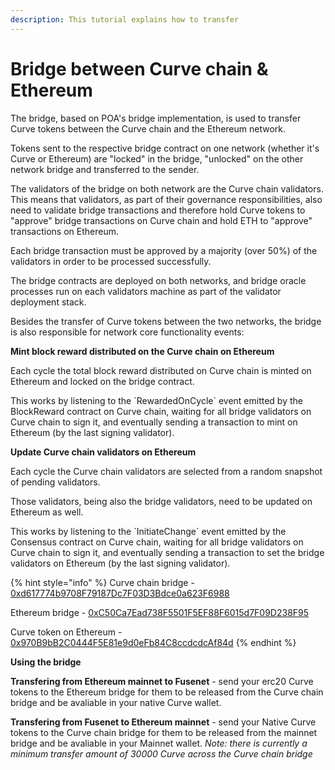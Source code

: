 ```yaml
---
description: This tutorial explains how to transfer
---
```


# Bridge between Curve chain & Ethereum

The bridge, based on POA's bridge implementation, is used to transfer Curve tokens between the Curve chain and the Ethereum network.

Tokens sent to the respective bridge contract on one network \(whether it's Curve or Ethereum\) are "locked" in the bridge, "unlocked" on the other network bridge and transferred to the sender.

The validators of the bridge on both network are the Curve chain validators. This means that validators, as part of their governance responsibilities, also need to validate bridge transactions and therefore hold Curve tokens to "approve" bridge transactions on Curve chain and hold ETH to "approve" transactions on Ethereum.

Each bridge transaction must be approved by a majority \(over 50%\) of the validators in order to be processed successfully.

The bridge contracts are deployed on both networks, and bridge oracle processes run on each validators machine as part of the validator deployment stack.

Besides the transfer of Curve tokens between the two networks, the bridge is also responsible for network core functionality events:

**Mint block reward distributed on the Curve chain on Ethereum**

Each cycle the total block reward distributed on Curve chain is minted on Ethereum and locked on the bridge contract.

This works by listening to the \`RewardedOnCycle\` event emitted by the BlockReward contract on Curve chain, waiting for all bridge validators on Curve chain to sign it, and eventually sending a transaction to mint on Ethereum \(by the last signing validator\).

**Update Curve chain validators on Ethereum**

Each cycle the Curve chain validators are selected from a random snapshot of pending validators.

Those validators, being also the bridge validators, need to be updated on Ethereum as well.

This works by listening to the \`InitiateChange\` event emitted by the Consensus contract on Curve chain, waiting for all bridge validators on Curve chain to sign it, and eventually sending a transaction to set the bridge validators on Ethereum \(by the last signing validator\).

{% hint style="info" %}
Curve chain bridge - [0xd617774b9708F79187Dc7F03D3Bdce0a623F6988](https://curvescan.io/address/0xd617774b9708f79187dc7f03d3bdce0a623f6988)

Ethereum bridge - [0xC50Ca7Ead738F5501F5EF88F6015d7F09D238F95](https://etherscan.io/address/0xC50Ca7Ead738F5501F5EF88F6015d7F09D238F95)

Curve token on Ethereum - [0x970B9bB2C0444F5E81e9d0eFb84C8ccdcdcAf84d](https://etherscan.io/token/0x970B9bB2C0444F5E81e9d0eFb84C8ccdcdcAf84d)
{% endhint %}

**Using the bridge**

**Transfering from Ethereum mainnet to Fusenet** - send your erc20 Curve tokens to the Ethereum bridge for them to be released from the Curve chain bridge and be avaliable in your native Curve wallet.

**Transfering from Fusenet to Ethereum mainnet** - send your Native Curve tokens to the Curve chain bridge for them to be released from the mainnet bridge and be avaliable in your Mainnet wallet. _Note: there is currently a minimum transfer amount of 30000 Curve across the Curve chain bridge_

